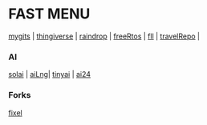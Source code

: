 # FAST MENU
[mygits](./mygits.md) |
[thingiverse](https://www.thingiverse.com/solov/designs) |
[raindrop](https://raindrop.io/0xsol) |
[freeRtos](https://github.com/SOLEROM/freeRtosPlay) | 
[fll](https://github.com/SOLEROM/fll) |
[travelRepo](https://vzsolov.github.io/) | 

### AI
[solai](https://github.com/SOLEROM/solai) |
[aiLng](https://github.com/SOLEROM/aiLng)|
[tinyai](https://github.com/SOLEROM/tinyai) |
[ai24](https://github.com/SOLEROM/ai24)


### Forks
[fixel](https://github.com/SOLEROM/FixelCourses)
